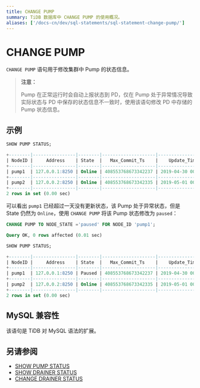 ```yaml
---
title: CHANGE PUMP
summary: TiDB 数据库中 CHANGE PUMP 的使用概况。
aliases: ['/docs-cn/dev/sql-statements/sql-statement-change-pump/']
---
```


# CHANGE PUMP

`CHANGE PUMP` 语句用于修改集群中 Pump 的状态信息。

> **注意：**
>
> Pump 在正常运行时会自动上报状态到 PD，仅在 Pump 处于异常情况导致实际状态与 PD 中保存的状态信息不一致时，使用该语句修改 PD 中存储的 Pump 状态信息。

## 示例


```sql
SHOW PUMP STATUS;
```

```sql
+--------|----------------|--------|--------------------|---------------------|
| NodeID |     Address    | State  |   Max_Commit_Ts    |    Update_Time      |
+--------|----------------|--------|--------------------|---------------------|
| pump1  | 127.0.0.1:8250 | Online | 408553768673342237 | 2019-04-30 00:00:01 |
+--------|----------------|--------|--------------------|---------------------|
| pump2  | 127.0.0.2:8250 | Online | 408553768673342335 | 2019-05-01 00:00:02 |
+--------|----------------|--------|--------------------|---------------------|
2 rows in set (0.00 sec)
```

可以看出 `pump1` 已经超过一天没有更新状态，该 Pump 处于异常状态，但是 State 仍然为 `Online`，使用 `CHANGE PUMP` 将该 Pump 状态修改为 `paused`：


```sql
CHANGE PUMP TO NODE_STATE ='paused' FOR NODE_ID 'pump1';
```

```sql
Query OK, 0 rows affected (0.01 sec)
```


```sql
SHOW PUMP STATUS;
```

```sql
+--------|----------------|--------|--------------------|---------------------|
| NodeID |     Address    | State  |   Max_Commit_Ts    |    Update_Time      |
+--------|----------------|--------|--------------------|---------------------|
| pump1  | 127.0.0.1:8250 | Paused | 408553768673342237 | 2019-04-30 00:00:01 |
+--------|----------------|--------|--------------------|---------------------|
| pump2  | 127.0.0.2:8250 | Online | 408553768673342335 | 2019-05-01 00:00:02 |
+--------|----------------|--------|--------------------|---------------------|
2 rows in set (0.00 sec)
```

## MySQL 兼容性

该语句是 TiDB 对 MySQL 语法的扩展。

## 另请参阅

* [SHOW PUMP STATUS](/sql-statements/sql-statement-show-pump-status.md)
* [SHOW DRAINER STATUS](/sql-statements/sql-statement-show-drainer-status.md)
* [CHANGE DRAINER STATUS](/sql-statements/sql-statement-change-drainer.md)
